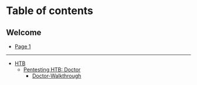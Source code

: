 # Table of contents

## Welcome

* [Page 1](README.md)

***

* [HTB](htb/README.md)
  * [Pentesting HTB: Doctor](htb/doctor/README.md)
    * [Doctor-Walkthrough](HTB/Doctor/Doctor-Walkthrough.md)
